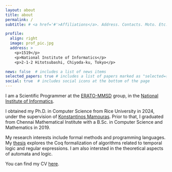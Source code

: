 ```yaml
---
layout: about
title: about
permalink: /
subtitle: # <a href='#'>Affiliations</a>. Address. Contacts. Moto. Etc.

profile:
  align: right
  image: prof_pic.jpg
  address: >
    <p>1519</p>
    <p>National Institute of Informatics</p>
    <p>2-1-2 Hitotsubashi, Chiyoda-ku, Tokyo</p>

news: false  # includes a list of news items
selected_papers: true # includes a list of papers marked as "selected={true}"
social: true  # includes social icons at the bottom of the page
---
```


I am a Scientific Programmer at the [ERATO-MMSD](https://group-mmm.org/eratommsd/) group, in the [National Institute of Informatics](https://www.nii.ac.jp/en/).

I obtained my Ph.D. in Computer Science from Rice University in 2024, under the supervision of [Konstantinos Mamouras](https://kmamouras.github.io/). Prior to that, I graduated from Chennai Mathematical Institute with a B.Sc. in Computer Science and Mathematics in 2019.

My research interests include formal methods and programming languages. My [thesis](https://repository.rice.edu/items/b016da89-b244-4808-aaac-175592ed8ab6) explores the Coq formalization of algorithms related to temporal logic and regular expressions. I am also intersted in the theoretical aspects of automata and logic.

You can find my CV [here](direct-html/resume/resume2023.htm).
